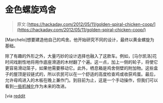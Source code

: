# 金色螺旋鸡舍

> 原文:[https://hackaday.com/2012/05/11/golden-spiral-chicken-coop/](https://hackaday.com/2012/05/11/golden-spiral-chicken-coop/)

[Marchelo]想要建造他自己的鸡舍。他开始研究不同的设计，最终以黄金螺旋为基础。

除了有趣的外形之外，大量巧妙的设计选择也融入了这款车。例如，[马尔凯洛]花时间戏剧性地将用作底座滑道的木材翻了个遍。这一点，加上一侧的轮子，将使它更容易滑动笼子，如果他需要移动它。此外，栖息箱是鸡舍侧壁的附加物。这些盒子的屋顶是铰链式的，所以农民可以在一个舒适的高度检查鸡或收获鸡蛋。最后，允许母鸡进入的木板在晚上兼作门。到目前为止，这是一个手动操作，但我们可以看到[一些机械化](http://hackaday.com/2011/09/21/a-solar-powered-automatic-chicken-coop/)作为未来的改进。

[via [reddit](http://www.reddit.com/r/somethingimade/comments/thbyi/spiral_coop_a_novel_mobile_chicken_coop_design)